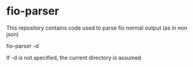 # fio-parser
This repository contains code used to parse fio normal output (as in non json)

fio-parser -d <directory containing fio output files>
  
If -d is not specified, the current directory is assumed

